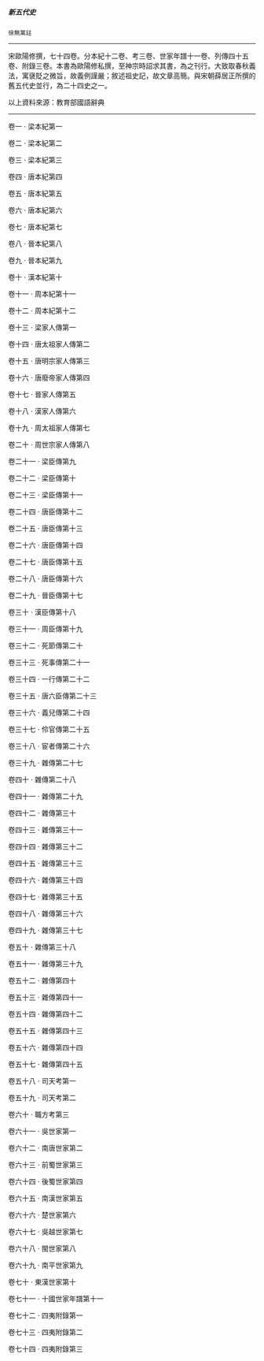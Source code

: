 

##### 新五代史
`徐無黨註`

* * *

宋歐陽修撰，七十四卷。分本紀十二卷、考三卷、世家年譜十一卷、列傳四十五卷、附錄三卷。本書為歐陽修私撰，至神宗時詔求其書，為之刊行。大致取春秋義法，寓襃貶之微旨，故義例謹嚴；敘述祖史記，故文章高簡。與宋朝薛居正所撰的舊五代史並行，為二十四史之一。

以上資料來源：教育部國語辭典

* * *

卷一 ‧ 梁本紀第一

卷二 ‧ 梁本紀第二

卷三 ‧ 梁本紀第三

卷四 ‧ 唐本紀第四

卷五 ‧ 唐本紀第五

卷六 ‧ 唐本紀第六

卷七 ‧ 唐本紀第七

卷八 ‧ 晉本紀第八

卷九 ‧ 晉本紀第九

卷十 ‧ 漢本紀第十

卷十一 ‧ 周本紀第十一

卷十二 ‧ 周本紀第十二

卷十三 ‧ 梁家人傳第一

卷十四 ‧ 唐太祖家人傳第二

卷十五 ‧ 唐明宗家人傳第三

卷十六 ‧ 唐廢帝家人傳第四

卷十七 ‧ 晉家人傳第五

卷十八 ‧ 漢家人傳第六

卷十九 ‧ 周太祖家人傳第七

卷二十 ‧ 周世宗家人傳第八

卷二十一 ‧ 梁臣傳第九

卷二十二 ‧ 梁臣傳第十

卷二十三 ‧ 梁臣傳第十一

卷二十四 ‧ 唐臣傳第十二

卷二十五 ‧ 唐臣傳第十三

卷二十六 ‧ 唐臣傳第十四

卷二十七 ‧ 唐臣傳第十五

卷二十八 ‧ 唐臣傳第十六

卷二十九 ‧ 晉臣傳第十七

卷三十 ‧ 漢臣傳第十八

卷三十一 ‧ 周臣傳第十九

卷三十二 ‧ 死節傳第二十

卷三十三 ‧ 死事傳第二十一

卷三十四 ‧ 一行傳第二十二

卷三十五 ‧ 唐六臣傳第二十三

卷三十六 ‧ 義兒傳第二十四

卷三十七 ‧ 伶官傳第二十五

卷三十八 ‧ 宦者傳第二十六

卷三十九 ‧ 雜傳第二十七

卷四十 ‧ 雜傳第二十八

卷四十一 ‧ 雜傳第二十九

卷四十二 ‧ 雜傳第三十

卷四十三 ‧ 雜傳第三十一

卷四十四 ‧ 雜傳第三十二

卷四十五 ‧ 雜傳第三十三

卷四十六 ‧ 雜傳第三十四

卷四十七 ‧ 雜傳第三十五

卷四十八 ‧ 雜傳第三十六

卷四十九 ‧ 雜傳第三十七

卷五十 ‧ 雜傳第三十八

卷五十一 ‧ 雜傳第三十九

卷五十二 ‧ 雜傳第四十

卷五十三 ‧ 雜傳第四十一

卷五十四 ‧ 雜傳第四十二

卷五十五 ‧ 雜傳第四十三

卷五十六 ‧ 雜傳第四十四

卷五十七 ‧ 雜傳第四十五

卷五十八 ‧ 司天考第一

卷五十九 ‧ 司天考第二

卷六十 ‧ 職方考第三

卷六十一 ‧ 吳世家第一

卷六十二 ‧ 南唐世家第二

卷六十三 ‧ 前蜀世家第三

卷六十四 ‧ 後蜀世家第四

卷六十五 ‧ 南漢世家第五

卷六十六 ‧ 楚世家第六

卷六十七 ‧ 吳越世家第七

卷六十八 ‧ 閩世家第八

卷六十九 ‧ 南平世家第九

卷七十 ‧ 東漢世家第十

卷七十一 ‧ 十國世家年譜第十一

卷七十二 ‧ 四夷附錄第一

卷七十三 ‧ 四夷附錄第二

卷七十四 ‧ 四夷附錄第三

